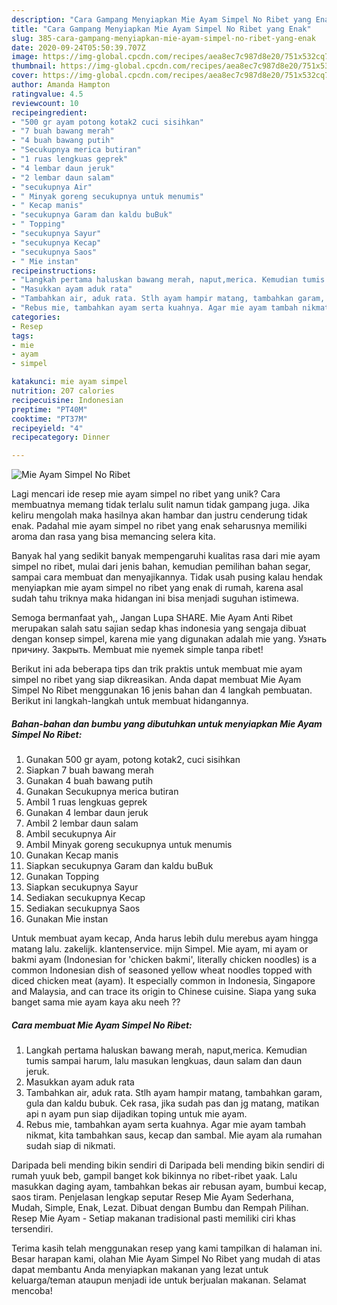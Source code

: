 ```yaml
---
description: "Cara Gampang Menyiapkan Mie Ayam Simpel No Ribet yang Enak"
title: "Cara Gampang Menyiapkan Mie Ayam Simpel No Ribet yang Enak"
slug: 385-cara-gampang-menyiapkan-mie-ayam-simpel-no-ribet-yang-enak
date: 2020-09-24T05:50:39.707Z
image: https://img-global.cpcdn.com/recipes/aea8ec7c987d8e20/751x532cq70/mie-ayam-simpel-no-ribet-foto-resep-utama.jpg
thumbnail: https://img-global.cpcdn.com/recipes/aea8ec7c987d8e20/751x532cq70/mie-ayam-simpel-no-ribet-foto-resep-utama.jpg
cover: https://img-global.cpcdn.com/recipes/aea8ec7c987d8e20/751x532cq70/mie-ayam-simpel-no-ribet-foto-resep-utama.jpg
author: Amanda Hampton
ratingvalue: 4.5
reviewcount: 10
recipeingredient:
- "500 gr ayam potong kotak2 cuci sisihkan"
- "7 buah bawang merah"
- "4 buah bawang putih"
- "Secukupnya merica butiran"
- "1 ruas lengkuas geprek"
- "4 lembar daun jeruk"
- "2 lembar daun salam"
- "secukupnya Air"
- " Minyak goreng secukupnya untuk menumis"
- " Kecap manis"
- "secukupnya Garam dan kaldu buBuk"
- " Topping"
- "secukupnya Sayur"
- "secukupnya Kecap"
- "secukupnya Saos"
- " Mie instan"
recipeinstructions:
- "Langkah pertama haluskan bawang merah, naput,merica. Kemudian tumis sampai harum, lalu masukan lengkuas, daun salam dan daun jeruk."
- "Masukkan ayam aduk rata"
- "Tambahkan air, aduk rata. Stlh ayam hampir matang, tambahkan garam, gula dan kaldu bubuk. Cek rasa, jika sudah pas dan jg matang, matikan api n ayam pun siap dijadikan toping untuk mie ayam."
- "Rebus mie, tambahkan ayam serta kuahnya. Agar mie ayam tambah nikmat, kita tambahkan saus, kecap dan sambal. Mie ayam ala rumahan sudah siap di nikmati."
categories:
- Resep
tags:
- mie
- ayam
- simpel

katakunci: mie ayam simpel 
nutrition: 207 calories
recipecuisine: Indonesian
preptime: "PT40M"
cooktime: "PT37M"
recipeyield: "4"
recipecategory: Dinner

---
```



![Mie Ayam Simpel No Ribet](https://img-global.cpcdn.com/recipes/aea8ec7c987d8e20/751x532cq70/mie-ayam-simpel-no-ribet-foto-resep-utama.jpg)

Lagi mencari ide resep mie ayam simpel no ribet yang unik? Cara membuatnya memang tidak terlalu sulit namun tidak gampang juga. Jika keliru mengolah maka hasilnya akan hambar dan justru cenderung tidak enak. Padahal mie ayam simpel no ribet yang enak seharusnya memiliki aroma dan rasa yang bisa memancing selera kita.

Banyak hal yang sedikit banyak mempengaruhi kualitas rasa dari mie ayam simpel no ribet, mulai dari jenis bahan, kemudian pemilihan bahan segar, sampai cara membuat dan menyajikannya. Tidak usah pusing kalau hendak menyiapkan mie ayam simpel no ribet yang enak di rumah, karena asal sudah tahu triknya maka hidangan ini bisa menjadi suguhan istimewa.

Semoga bermanfaat yah,, Jangan Lupa SHARE. Mie Ayam Anti Ribet merupakan salah satu sajian sedap khas indonesia yang sengaja dibuat dengan konsep simpel, karena mie yang digunakan adalah mie yang. Узнать причину. Закрыть. Membuat mie nyemek simple tanpa ribet!


Berikut ini ada beberapa tips dan trik praktis untuk membuat mie ayam simpel no ribet yang siap dikreasikan. Anda dapat membuat Mie Ayam Simpel No Ribet menggunakan 16 jenis bahan dan 4 langkah pembuatan. Berikut ini langkah-langkah untuk membuat hidangannya.

<!--inarticleads1-->

##### Bahan-bahan dan bumbu yang dibutuhkan untuk menyiapkan Mie Ayam Simpel No Ribet:

1. Gunakan 500 gr ayam, potong kotak2, cuci sisihkan
1. Siapkan 7 buah bawang merah
1. Gunakan 4 buah bawang putih
1. Gunakan Secukupnya merica butiran
1. Ambil 1 ruas lengkuas geprek
1. Gunakan 4 lembar daun jeruk
1. Ambil 2 lembar daun salam
1. Ambil secukupnya Air
1. Ambil  Minyak goreng secukupnya untuk menumis
1. Gunakan  Kecap manis
1. Siapkan secukupnya Garam dan kaldu buBuk
1. Gunakan  Topping
1. Siapkan secukupnya Sayur
1. Sediakan secukupnya Kecap
1. Sediakan secukupnya Saos
1. Gunakan  Mie instan


Untuk membuat ayam kecap, Anda harus lebih dulu merebus ayam hingga matang lalu. zakelijk. klantenservice. mijn Simpel. Mie ayam, mi ayam or bakmi ayam (Indonesian for &#39;chicken bakmi&#39;, literally chicken noodles) is a common Indonesian dish of seasoned yellow wheat noodles topped with diced chicken meat (ayam). It especially common in Indonesia, Singapore and Malaysia, and can trace its origin to Chinese cuisine. Siapa yang suka banget sama mie ayam kaya aku neeh ?? 

<!--inarticleads2-->

##### Cara membuat Mie Ayam Simpel No Ribet:

1. Langkah pertama haluskan bawang merah, naput,merica. Kemudian tumis sampai harum, lalu masukan lengkuas, daun salam dan daun jeruk.
1. Masukkan ayam aduk rata
1. Tambahkan air, aduk rata. Stlh ayam hampir matang, tambahkan garam, gula dan kaldu bubuk. Cek rasa, jika sudah pas dan jg matang, matikan api n ayam pun siap dijadikan toping untuk mie ayam.
1. Rebus mie, tambahkan ayam serta kuahnya. Agar mie ayam tambah nikmat, kita tambahkan saus, kecap dan sambal. Mie ayam ala rumahan sudah siap di nikmati.


Daripada beli mending bikin sendiri di Daripada beli mending bikin sendiri di rumah yuuk beb, gampil banget kok bikinnya no ribet-ribet yaak. Lalu masukkan daging ayam, tambahkan bekas air rebusan ayam, bumbui kecap, saos tiram. Penjelasan lengkap seputar Resep Mie Ayam Sederhana, Mudah, Simple, Enak, Lezat. Dibuat dengan Bumbu dan Rempah Pilihan. Resep Mie Ayam - Setiap makanan tradisional pasti memiliki ciri khas tersendiri. 

Terima kasih telah menggunakan resep yang kami tampilkan di halaman ini. Besar harapan kami, olahan Mie Ayam Simpel No Ribet yang mudah di atas dapat membantu Anda menyiapkan makanan yang lezat untuk keluarga/teman ataupun menjadi ide untuk berjualan makanan. Selamat mencoba!
